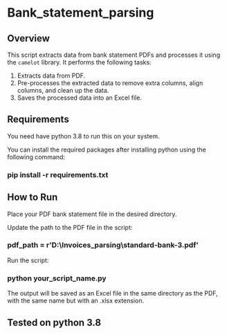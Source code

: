 # Bank_statement_parsing

## Overview

This script extracts data from bank statement PDFs and processes it using the `camelot` library. It performs the following tasks:

1. Extracts data from PDF.
2. Pre-processes the extracted data to remove extra columns, align columns, and clean up the data.
3. Saves the processed data into an Excel file.

## Requirements

You need have python 3.8 to run this on your system.

You can install the required packages after installing python using the following command:

### pip install -r requirements.txt

## How to Run
Place your PDF bank statement file in the desired directory.

Update the path to the PDF file in the script:

### pdf_path = r'D:\Invoices_parsing\standard-bank-3.pdf'

Run the script:

### python your_script_name.py


The output will be saved as an Excel file in the same directory as the PDF, with the same name but with an .xlsx extension.

## Tested on python 3.8

